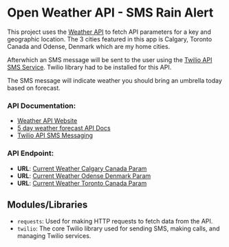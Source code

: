 # Open Weather API - SMS Rain Alert

This project uses the [Weather API](https://openweathermap.org/api) to fetch API parameters for a key and geographic location. The 3 cities featured in this app is Calgary, Toronto Canada and Odense, Denmark which are my home cities.  

Afterwhich an SMS message will be sent to the user using the [Twilio API SMS Service](https://www.twilio.com/docs/libraries/reference/twilio-python/). Twilio library had to be installed for this API.

The SMS message will indicate weather you should bring an umbrella today based on forecast.


### API Documentation:
- [Weather API Website](https://openweathermap.org/api)
- [5 day weather forecast API Docs](https://openweathermap.org/forecast5)
- [Twilio API SMS Messaging](https://www.twilio.com/docs/libraries/reference/twilio-python/)

 
### API Endpoint:
- **URL**: [Current Weather Calgary Canada Param](https://api.openweathermap.org/data/2.5/forecast?lat=51.0460954&lon=-114.065465&appid=APIKEY)
- **URL**: [Current Weather Odense Denmark Param](https://api.openweathermap.org/data/2.5/forecastlat=55.3997225&lon=10.3852104&appid=APIKEY)
- **URL**: [Current Weather Toronto Canada Param](https://api.openweathermap.org/data/2.5/forecastlat=43.6532255&lon=-79.383186&appid=APIKEY)


## Modules/Libraries

- `requests`: Used for making HTTP requests to fetch data from the API.
- `twilio`: The core Twilio library used for sending SMS, making calls, and managing Twilio services.



